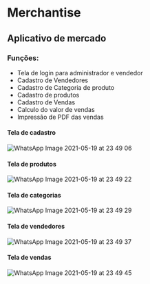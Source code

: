 # Merchantise
## Aplicativo de mercado

### Funções:
* Tela de login para administrador e vendedor
* Cadastro de Vendedores
* Cadastro de Categoria de produto
* Cadastro de produtos
* Cadastro de Vendas
* Calculo do valor de vendas
* Impressão de PDF das vendas

#### Tela de cadastro

![WhatsApp Image 2021-05-19 at 23 49 06](https://user-images.githubusercontent.com/49923037/118923029-536a7380-b911-11eb-9b10-94153f77a8ec.jpeg)

#### Tela de produtos
![WhatsApp Image 2021-05-19 at 23 49 22](https://user-images.githubusercontent.com/49923037/118923059-5cf3db80-b911-11eb-89d5-a23a1efad39c.jpeg)

#### Tela de categorias
![WhatsApp Image 2021-05-19 at 23 49 29](https://user-images.githubusercontent.com/49923037/118923089-667d4380-b911-11eb-8156-23797fb7f5d3.jpeg)

#### Tela de vendedores
![WhatsApp Image 2021-05-19 at 23 49 37](https://user-images.githubusercontent.com/49923037/118923105-6e3ce800-b911-11eb-8112-6a0d0e8ea23d.jpeg)

#### Tela de vendas
![WhatsApp Image 2021-05-19 at 23 49 45](https://user-images.githubusercontent.com/49923037/118923117-71d06f00-b911-11eb-999b-391ed96f2787.jpeg)
